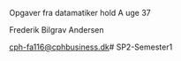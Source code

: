 Opgaver fra datamatiker hold A uge 37

Frederik Bilgrav Andersen

cph-fa116@cphbusiness.dk# SP2-Semester1